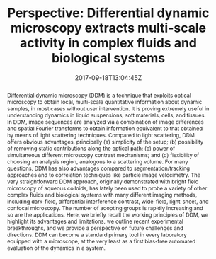 ---
title: "Perspective: Differential dynamic microscopy extracts multi-scale activity in complex fluids and biological systems"
authors:
- admin
- Pietro Cicuta

#author_notes:
#- "author1 note"
#- "author2 note"
date: "2017-09-18T13:04:45Z"
doi: "10.1063/1.5001027"

# Schedule page publish date (NOT publication's date).
publishDate: "2024-04-15T00:00:00Z"

# Publication type.
# Legend: 0 = Uncategorized; 1 = Conference paper; 2 = Journal article;
# 3 = Preprint / Working Paper; 4 = Report; 5 = Book; 6 = Book section;
# 7 = Thesis; 8 = Patent
publication_types: ["article-journal"]

# Publication name and optional abbreviated publication name.
publication: "*The Journal Of Chemical Physics* **147**, 1"
publication_short: "*J. Chem. Phys.* **147**, 1"

abstract: "Differential dynamic microscopy (DDM) is a technique that exploits optical microscopy to obtain local, multi-scale quantitative information about dynamic samples, in most cases without user intervention. It is proving extremely useful in understanding dynamics in liquid suspensions, soft materials, cells, and tissues. In DDM, image sequences are analyzed via a combination of image differences and spatial Fourier transforms to obtain information equivalent to that obtained by means of light scattering techniques. Compared to light scattering, DDM offers obvious advantages, principally (a) simplicity of the setup; (b) possibility of removing static contributions along the optical path; (c) power of simultaneous different microscopy contrast mechanisms; and (d) flexibility of choosing an analysis region, analogous to a scattering volume. For many questions, DDM has also advantages compared to segmentation/tracking approaches and to correlation techniques like particle image velocimetry. The very straightforward DDM approach, originally demonstrated with bright field microscopy of aqueous colloids, has lately been used to probe a variety of other complex fluids and biological systems with many different imaging methods, including dark-field, differential interference contrast, wide-field, light-sheet, and confocal microscopy. The number of adopting groups is rapidly increasing and so are the applications. Here, we briefly recall the working principles of DDM, we highlight its advantages and limitations, we outline recent experimental breakthroughs, and we provide a perspective on future challenges and directions. DDM can become a standard primary tool in every laboratory equipped with a microscope, at the very least as a first bias-free automated evaluation of the dynamics in a system."

# Summary. An optional shortened abstract.
summary:

tags:
#- tag1
#- tag2
featured: false

links:
#- name: Link
#  url: "link..."
#url_pdf: ''
#url_code: ''
#url_dataset: ''
#url_poster: ''
#url_project: ''
#url_slides: ''
#url_source: ''
#url_video: ''

# Featured image
# To use, add an image named `featured.jpg/png` to your page's folder. 
#image:
#  caption: ""
#  focal_point: ""
#  preview_only: false

# Associated Projects (optional).
#   Associate this publication with one or more of your projects.
#   Simply enter your project's folder or file name without extension.
#   E.g. `internal-project` references `content/project/internal-project/index.md`.
#   Otherwise, set `projects: []`.
projects: []

# Slides (optional).
#   Associate this publication with Markdown slides.
#   Simply enter your slide deck's filename without extension.
#   E.g. `slides: "example"` references `content/slides/example/index.md`.
#   Otherwise, set `slides: ""`.
slides:

# Comments (optional).
#   Enable comments in the page.
commentable: false
---